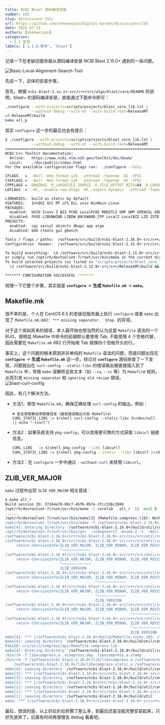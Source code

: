 ```yaml
---
title: NCBI Blast 源码编译安装
number: 155
slug: discussions-155/
url: https://github.com/shenweiyan/Digital-Garden/discussions/155
date: 2025-07-13
authors: [shenweiyan]
categories: 
  - 1.1-生信
labels: ['1.1.6-软件', 'blast']
---
```


记录一下在老破旧服务器从源码编译安装 NCBI Blast 2.15.0+ 遇到的一些问题。

<!-- more -->

![Basic-Local-Alignment-Search-Tool](https://kg.weiyan.cc/2025/07/ncbi-blast.png)

先说一下，总体的安装步骤。

首先，根据 `ncbi-blast-2.xx.x+-src/c++/src/algo/blast/core/README` 的说明，blast+ 的源码编译安装，直接通过下面命令即可：
```bash
./configure --with-projects=scripts/projects/blast_core_lib.lst \
            --without-debug --with-mt --with-build-root=ReleaseMT
cd ReleaseMT/build
make all_p
```

其实 `configure` 这一步的最后也会有提示：
```bash
$ ./configure --with-projects=scripts/projects/blast_core_lib.lst \
            --without-debug --with-mt --with-build-root=ReleaseMT
===============================================================================
NCBI C++ Toolkit documentation:
  Online:   https://www.ncbi.nlm.nih.gov/toolkit/doc/book/
  Local:    ./doc/public/index.html
For the available configuration flags run:  ./configure --help

CFLAGS   =  -Wall -Wno-format-y2k  -pthread -fopenmp -O2 -fPIC
CXXFLAGS =  -Wall -Wno-format-y2k  -pthread -fopenmp -O2 -fPIC
CPPFLAGS = -DNDEBUG -D_LARGEFILE_SOURCE -D_FILE_OFFSET_BITS=64 -D_LARGEFILE64_SOURCE   -D_MT -D_REENTRANT -D_THREAD_SAFE
LDFLAGS  =  -Wl,--enable-new-dtags -Wl,-export-dynamic  -pthread -fopenmp   -O2

LIBRARIES:  build as static by default
FEATURES:   Int8GI GCC MT LFS DLL unix WinMain Linux
PACKAGES:
  enabled:  UUID Iconv Z BZ2 PCRE LocalPCRE MBEDTLS GMP GMP OPENSSL KRB5 CURL MySQL BerkeleyDB BerkeleyDB++ PYTHON PYTHON27 PYTHON3 PERL Boost.Iostreams Boost.Program-Options Boost.Regex Boost.Serialization Boost.Spirit Boost.Test.Included OpenGL GLUT GLEW EXPAT LIBXML LIBXSLT LIBEXSLT SQLITE3 HDF5 JPEG PNG TIFF XPM FreeType LMDB LocalLMDB LIBUV
  disabled: FUSE LIBUNWIND LIBDW BACKWARD_CPP LocalZ LocalBZ2 LZO ZSTD GCRYPT NETTLE GNUTLS Sybase DBLib FreeTDS ODBC PYTHON25 PYTHON26 Boost.Chrono Boost.Filesystem Boost.System Boost.Test Boost.Thread C-Toolkit NCBICRYPT MESA wxWidgets wx2.8 Fast-CGI FASTCGIPP LocalSSS LocalMSGMAIL2 SSSUTILS LocalNCBILS NCBILS2 SSSDB SP ORBacus ICU SABLOT Xerces Xalan Zorba SQLITE3ASYNC VDB NGS OECHEM SGE DRMAA2 MUPARSER GIF UNGIF GL2PS FTGL MAGIC MIMETIC GSOAP AVRO Cereal SASL2 MONGODB MONGODB3 LEVELDB LIBURING ROCKSDB GMOCK LAPACK LIBSSH2 CASSANDRA NGHTTP2 H2O INFLUXDB LIBXLSXWRITER PROTOBUF GRPC MSGSL AWS_SDK CRC32C GOOGLE_CLOUD HIREDIS APACHE_ARROW LIBRDKAFKA CPPKAFKA THRIFT NLohmann_JSON YAML_CPP OPENTRACING JAEGER
PROJECTS:
  enabled:  cgi serial objects dbapi app algo
  disabled: bdb ctools gui gbench

Tools / flags / paths:  /software/src/build/ncbi-blast-2.16.0+-src/c++/ReleaseMT/build/Makefile.mk
Configuration  header:  /software/src/build/ncbi-blast-2.15.0+-src/c++/ReleaseMT/inc/ncbiconf_unix.h

To build everything:  cd /software/src/build/ncbi-blast-2.15.0+-src/c++/ReleaseMT/build && /opt/rh/devtoolset-7/root/usr/bin/make all_r
or simply run /opt/rh/devtoolset-7/root/usr/bin/make in the current directory
To build selected projects (as listed in "scripts/projects/blast_core_lib.lst"):
  cd /software/src/build/ncbi-blast-2.15.0+-src/c++/ReleaseMT/build && /opt/rh/devtoolset-7/root/usr/bin/make all_p

******* CONFIGURATION SUCCESSFUL *******
```

梳理一下它整个步骤，其实就是 **`configure`** → **生成 `Makefile.mk`** → **`make`**。

## Makefile.mk 

很不幸的是，个人在 CentOS 6.5 的老破旧服务器上执行 `configure` 或者 `make` 出现了 `Makefile.mk:682: *** missing separator.  Stop.` 的异常。

对于这个突如其来的错误，本人最开始也想当然的认为这是 `Makefile` 语法的一个BUG，很明显 Makefile 中命令的前缀默认要使用 Tab, 不能使用 4 个空格代替，因此需要在 `Makefile.mk` 682 行开始用 Tab 替换四个空格开头的行。

事实上，这个问题的根本原因并非单纯的 `Makefile` 语法的问题，而是问题出现在 **`configure`** → **生成 `Makefile.mk`** 这一步。经过对 **`configure`** 源码排查了一下发现，问题就出在 `curl-config --static-libs` 的错误输出被直接插入到了 `Makefile` 中，导致 `make` 误解析这些文本（如 `--ca`, `--cc` 等）为 `Makefil`e 规则，从而引发 `missing separator` 和 `ignoring old recipe` 错误。
![blast-curl-config](https://kg.weiyan.cc/2025/07/blast-curl-config.webp)

因此，有几个解决方法。

- 方法1，修改 `Makefile.mk`，确保正确处理 `curl-config` 的输出。例如：
  ```
  # 安全获取静态库链接信息（避免错误输出污染 Makefile）
  CURL_STATIC_LIBS := $(shell curl-config --static-libs 2>/dev/null || echo "-lcurl")
  ```

- 方法2：如果系统支持 `pkg-config`，可以改用更可靠的方式获取 `libcurl` 链接信息。
  ```bash
  CURL_LIBS   := $(shell pkg-config --libs libcurl)
  CURL_STATIC_LIBS := $(shell pkg-config --static --libs libcurl 2>/dev/null || echo "-lcurl")
  ```
- 方法3：在 `configure` 一步中通过 `--without-curl` 来禁用 `libcurl`。

## ZLIB_VER_MAJOR

`make` 过程中出现 `ZLIB_VER_MAJOR` 相关错误：
```bash
$ make all_r
Build session ID: 37264a70-80c7-4bfb-857e-3fcc536c2046
/opt/rh/devtoolset-7/root/usr/bin/make -C corelib   all_r  ||  exit 5
......
/opt/rh/devtoolset-7/root/usr/bin/make[3] (Makefile.compress.lib): Nothing to be done for `flag-stamps'.
/opt/rh/devtoolset-7/root/usr/bin/make -f /software/ncbi-blast-2.16.0+/build/Makefile.lib.tmpl srcdir=/software/ncbi-blast-2.16.0+/src/ncbi-blast-2.16.0+-src/c++/src/util/compress/api TMPL=compress -w all
make[4]: Entering directory '/software/ncbi-blast-2.16.0+/build/util/compress/api'
/opt/rh/devtoolset-7/root/usr/bin/g++  -std=gnu++17 -msse4.2 -c  -Wall -Wno-format-y2k  -pthread -fopenmp -O2 -fPIC   -DNDEBUG -D_LARGEFILE_SOURCE -D_FILE_OFFSET_BITS=64 -D_LARGEFILE64_SOURCE   -D_MT -D_REENTRANT -D_THREAD_SAFE -I/software/ncbi-blast-2.16.0+/inc -I/software/ncbi-blast-2.16.0+/src/ncbi-blast-2.16.0+-src/c++/include      -DNCBI_BUILD_SESSION_ID=37264a70-80c7-4bfb-857e-3fcc536c2046 /software/ncbi-blast-2.16.0+/src/ncbi-blast-2.16.0+-src/c++/src/util/compress/api/zlib.cpp -o zlib.o
/software/ncbi-blast-2.16.0+/src/ncbi-blast-2.16.0+-src/c++/src/util/compress/api/zlib.cpp: In member function ‘virtual ncbi::CVersionInfo ncbi::CZipCompression::GetVersion() const’:
/software/ncbi-blast-2.16.0+/src/ncbi-blast-2.16.0+-src/c++/src/util/compress/api/zlib.cpp:333:25: error: ‘ZLIB_VER_MAJOR’ was not declared in this scope
     return CVersionInfo(ZLIB_VER_MAJOR, ZLIB_VER_MINOR, ZLIB_VER_REVISION, "zlib");
                         ^~~~~~~~~~~~~~
/software/ncbi-blast-2.16.0+/src/ncbi-blast-2.16.0+-src/c++/src/util/compress/api/zlib.cpp:333:25: note: suggested alternative: ‘ZLIB_VERSION’
     return CVersionInfo(ZLIB_VER_MAJOR, ZLIB_VER_MINOR, ZLIB_VER_REVISION, "zlib");
                         ^~~~~~~~~~~~~~
                         ZLIB_VERSION
/software/ncbi-blast-2.16.0+/src/ncbi-blast-2.16.0+-src/c++/src/util/compress/api/zlib.cpp:333:41: error: ‘ZLIB_VER_MINOR’ was not declared in this scope
     return CVersionInfo(ZLIB_VER_MAJOR, ZLIB_VER_MINOR, ZLIB_VER_REVISION, "zlib");
                                         ^~~~~~~~~~~~~~
/software/ncbi-blast-2.16.0+/src/ncbi-blast-2.16.0+-src/c++/src/util/compress/api/zlib.cpp:333:41: note: suggested alternative: ‘ZLIB_VERSION’
     return CVersionInfo(ZLIB_VER_MAJOR, ZLIB_VER_MINOR, ZLIB_VER_REVISION, "zlib");
                                         ^~~~~~~~~~~~~~
                                         ZLIB_VERSION
/software/ncbi-blast-2.16.0+/src/ncbi-blast-2.16.0+-src/c++/src/util/compress/api/zlib.cpp:333:57: error: ‘ZLIB_VER_REVISION’ was not declared in this scope
     return CVersionInfo(ZLIB_VER_MAJOR, ZLIB_VER_MINOR, ZLIB_VER_REVISION, "zlib");
                                                         ^~~~~~~~~~~~~~~~~
/software/ncbi-blast-2.16.0+/src/ncbi-blast-2.16.0+-src/c++/src/util/compress/api/zlib.cpp:333:57: note: suggested alternative: ‘ZLIB_VERSION’
     return CVersionInfo(ZLIB_VER_MAJOR, ZLIB_VER_MINOR, ZLIB_VER_REVISION, "zlib");
                                                         ^~~~~~~~~~~~~~~~~
                                                         ZLIB_VERSION
make[4]: *** [/software/ncbi-blast-2.16.0+/build/Makefile.rules:103: zlib.o] Error 1
make[4]: Leaving directory '/software/ncbi-blast-2.16.0+/build/util/compress/api'
FAILED: src/util/compress/api/Makefile.compress.lib
make[4]: Entering directory '/software/ncbi-blast-2.16.0+/build/util/compress/api'
/bin/rm -f libxcompress.a .xcompress.dep .libxcompress.a.stamp
/bin/rm -f /software/ncbi-blast-2.16.0+/lib/libxcompress.a /software/ncbi-blast-2.16.0+/status/.xcompress.dep \
    /software/ncbi-blast-2.16.0+/lib/libxcompress-static.a /software/ncbi-blast-2.16.0+/status/.xcompress-static.dep
make[4]: Leaving directory '/software/ncbi-blast-2.16.0+/build/util/compress/api'
make[3]: *** [/software/ncbi-blast-2.16.0+/src/ncbi-blast-2.16.0+-src/c++/src/build-system/Makefile.meta_l:336: all.nonusr] Error 2
make[3]: Leaving directory '/software/ncbi-blast-2.16.0+/build/util/compress/api'
make[2]: *** [/software/ncbi-blast-2.16.0+/src/ncbi-blast-2.16.0+-src/c++/src/build-system/Makefile.meta_r:41: all_r.real] Error 5
make[2]: Leaving directory '/software/ncbi-blast-2.16.0+/build/util/compress'
make[1]: *** [/software/ncbi-blast-2.16.0+/src/ncbi-blast-2.16.0+-src/c++/src/build-system/Makefile.meta_r:41: all_r.real] Error 5
make[1]: Leaving directory '/software/ncbi-blast-2.16.0+/build/util'
make: *** [/software/ncbi-blast-2.16.0+/src/ncbi-blast-2.16.0+-src/c++/src/build-system/Makefile.meta_r:41: all_r.real] Error 5
```

最后，想说的是，以上扒拉扒拉折腾了那么多，到最后还是没能完整安装起来，只好先放弃了，后面有时间再慢慢去 debug 看看吧。

<script src="https://giscus.app/client.js"
	data-repo="shenweiyan/Digital-Garden"
	data-repo-id="R_kgDOKgxWlg"
	data-mapping="number"
	data-term="155"
	data-reactions-enabled="1"
	data-emit-metadata="0"
	data-input-position="bottom"
	data-theme="light"
	data-lang="zh-CN"
	crossorigin="anonymous"
	async>
</script>
